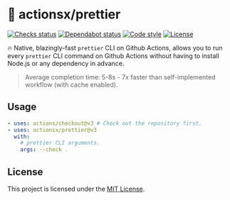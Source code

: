 # 🔨 actionsx/prettier

[![Checks status][checks status]][checks url]
[![Dependabot status][dependabot status]][dependabot url]
[![Code style][code style]][code style url]
[![License][license badge]][license url]

🔥 Native, blazingly-fast `prettier` CLI on Github Actions, allows you to run
every `prettier` CLI command on Github Actions without having to install Node.js
or any dependency in advance.

> Average completion time: 5-8s - 7x faster than self-implemented workflow (with
> cache enabled).

## Usage

```yml
- uses: actions/checkout@v3 # Check out the repository first.
- uses: actionsx/prettier@v3
  with:
    # prettier CLI arguments.
    args: --check .
```

## License

This project is licensed under the [MIT License][license url].

<!-- Links -->

[checks status]:
  https://img.shields.io/github/checks-status/actionsx/prettier/master?logo=Github
[dependabot status]:
  https://img.shields.io/badge/dependabot-enabled-025e8c?logo=Dependabot
[license badge]: https://img.shields.io/github/license/actionsx/prettier
[code style]:
  https://img.shields.io/badge/code%20style-prettier-F7B93E?logo=Prettier
[checks url]:
  https://github.com/actionsx/prettier/actions?query=workflow%3ACI+branch%3Amaster
[dependabot url]: /.github/dependabot.yml
[code style url]: /.prettierrc.json
[license url]: /LICENSE
